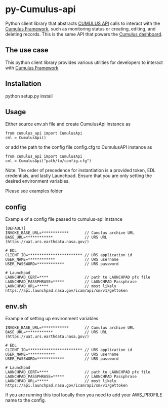 
# py-Cumulus-api
Python client library that abstracts
[CUMULUS API](https://nasa.github.io/cumulus-api/)
 calls  to interact with the [Cumulus Framework](https://github.com/cumulus-nasa/cumulus), such as monitoring status or
 creating, editing, and deleting records. This is the same API that powers the
 [Cumulus dashboard](https://github.com/cumulus-nasa/cumulus-dashboard
).

## The use case
This python client library provides various utilities for developers to interact with
[Cumulus Framework](https://github.com/cumulus-nasa/cumulus)


## Installation
python setup.py install

## Usage
Either source env.sh file and create CumulusApi instance as
```code
from cumulus_api import CumulusApi
cml = CumulusApi()
```
or add the path to the config file config.cfg to CumulusAPI instance as
```code
from cumulus_api import CumulusApi
cml = CumulusApi("path/to/config.cfg")
```

Note: The order of precedence for instantiation is a provided token, EDL credentials, and lastly Launchpad. Ensure
that you are only setting the desired environment variables.

Please see examples folder

## config
Example of a config file passed to cumulus-api instance
```angular2html
[DEFAULT]
INVOKE_BASE_URL=************       // Cumulus archive URL
BASE_URL=************              // URS URL (https://uat.urs.earthdata.nasa.gov/)

# EDL
CLIENT_ID=************************ // URS application id
USER_NAME=************             // URS username
USER_PASSWORD=************         // URS password

# Launchpad
LAUNCHPAD_CERT=****                // path to LAUNCHPAD pfx file
LAUNCHPAD_PASSPHRASE=*****         // LAUNCHPAD Passphrase
LAUNCHPAD_URL=*****                // most likely https://api.launchpad.nasa.gov/icam/api/sm/v1/gettoken
```

## env.sh
Example of setting up environment variables
```code
INVOKE_BASE_URL=************       // Cumulus archive URL
BASE_URL=************              // URS URL (https://uat.urs.earthdata.nasa.gov/)

# EDL
CLIENT_ID=************************ // URS application id
USER_NAME=************             // URS username
USER_PASSWORD=************         // URS password

# Launchpad
LAUNCHPAD_CERT=****                // path to LAUNCHPAD pfx file
LAUNCHPAD_PASSPHRASE=*****         // LAUNCHPAD Passphrase
LAUNCHPAD_URL=*****                // most likely https://api.launchpad.nasa.gov/icam/api/sm/v1/gettoken
```
If you are running this tool locally then you need to add your AWS_PROFILE name to the config.
